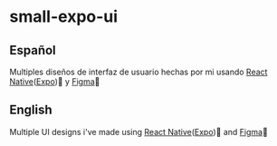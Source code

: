# small-expo-ui
## Español
Multiples diseños de interfaz de usuario hechas por mi usando [React Native](https://reactnative.dev/)([Expo](https://expo.dev/)):iphone: y [Figma](https://figma.com):art:
## English
Multiple UI designs i've made using [React Native](https://reactnative.dev/)([Expo](https://expo.dev/)):iphone: and [Figma](https://figma.com):art:
